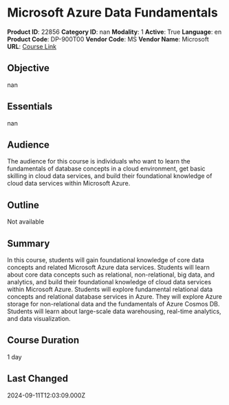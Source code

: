 # Microsoft Azure Data Fundamentals

**Product ID**: 22856
**Category ID**: nan
**Modality**: 1
**Active**: True
**Language**: en
**Product Code**: DP-900T00
**Vendor Code**: MS
**Vendor Name**: Microsoft
**URL**: [Course Link](https://www.fastlaneus.com/course/microsoft-dp-900t00)

## Objective
nan

## Essentials
nan

## Audience
The audience for this course is individuals who want to learn the fundamentals of database concepts in a cloud environment, get basic skilling in cloud data services, and build their foundational knowledge of cloud data services within Microsoft Azure.

## Outline
Not available

## Summary
In this course, students will gain foundational knowledge of core data concepts and related Microsoft Azure data services. Students will learn about core data concepts such as relational, non-relational, big data, and analytics, and build their foundational knowledge of cloud data services within Microsoft Azure. Students will explore fundamental relational data concepts and relational database services in Azure. They will explore Azure storage for non-relational data and the fundamentals of Azure Cosmos DB. Students will learn about large-scale data warehousing, real-time analytics, and data visualization.

## Course Duration
1 day

## Last Changed
2024-09-11T12:03:09.000Z
